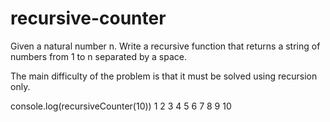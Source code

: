# recursive-counter

Given a natural number n. Write a recursive function that returns a string of numbers from 1 to n separated by a space.

The main difficulty of the problem is that it must be solved using recursion only.

console.log(recursiveCounter(10))
1 2 3 4 5 6 7 8 9 10
